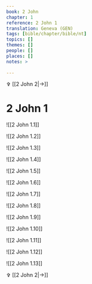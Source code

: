 ```yaml
---
book: 2 John
chapter: 1
reference: 2 John 1
translation: Geneva (GEN)
tags: [bible/chapter/bible/nt]
topics: []
themes: []
people: []
places: []
notes: >
  
---
```


✞ [[2 John 2|->]]

# 2 John 1

![[2 John 1.1]]

![[2 John 1.2]]

![[2 John 1.3]]

![[2 John 1.4]]

![[2 John 1.5]]

![[2 John 1.6]]

![[2 John 1.7]]

![[2 John 1.8]]

![[2 John 1.9]]

![[2 John 1.10]]

![[2 John 1.11]]

![[2 John 1.12]]

![[2 John 1.13]]

✞ [[2 John 2|->]]

